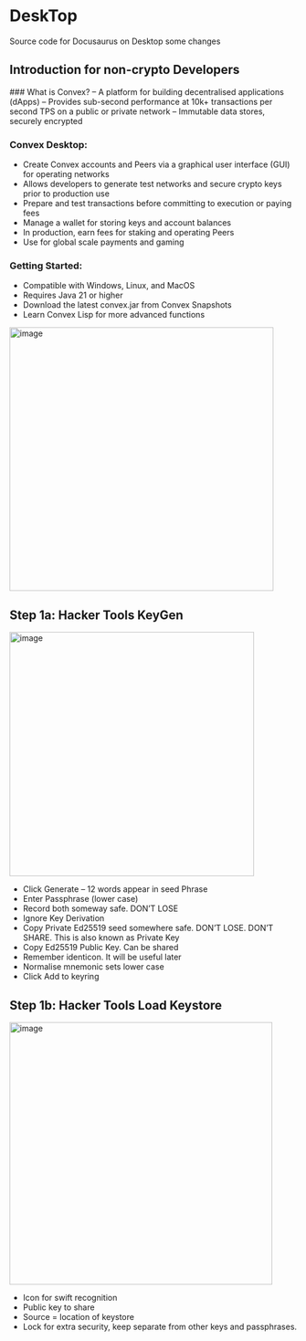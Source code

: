 # DeskTop
Source code for Docusaurus on Desktop
some changes

## Introduction for non-crypto Developers

### What is Convex?
– A platform for building decentralised applications (dApps)
– Provides sub-second performance at 10k+ transactions per second TPS on a public or private network
– Immutable data stores, securely encrypted
### Convex Desktop:
- Create Convex accounts and Peers via a graphical user interface (GUI) for operating networks
- Allows developers to generate test networks and secure crypto keys prior to production use
- Prepare and test transactions before committing to execution or paying fees
- Manage a wallet for storing keys and account balances
- In production, earn fees for staking and operating Peers 
- Use for global scale payments and gaming
### Getting Started:
- Compatible with Windows, Linux, and MacOS
- Requires Java 21 or higher
- Download the latest convex.jar from Convex Snapshots
- Learn Convex Lisp for more advanced functions
<img width="462" alt="image" src="https://github.com/user-attachments/assets/a8fe1f34-50d1-4dfb-bf77-d0a3d86ef20b" />




## Step 1a: Hacker Tools KeyGen
<img width="428" alt="image" src="https://github.com/user-attachments/assets/33c74dff-de8c-41a3-ac57-b76ec5d02081" />

- Click Generate – 12 words appear in seed Phrase
- Enter Passphrase (lower case)
- Record both someway safe. DON’T LOSE
- Ignore Key Derivation
- Copy Private Ed25519 seed somewhere safe. DON’T LOSE. DON’T SHARE. This is also known as Private Key
- Copy Ed25519 Public Key. Can be shared
- Remember identicon.  It will be useful later
- Normalise mnemonic sets lower case
- Click Add to keyring
## Step 1b: Hacker Tools Load Keystore
<img width="460" alt="image" src="https://github.com/user-attachments/assets/213b510c-de97-45db-a5cf-fedfabcb310f" />

- Icon for swift recognition 
- Public key to share
- Source = location of keystore 
- Lock for extra security, keep separate from other keys and passphrases.

